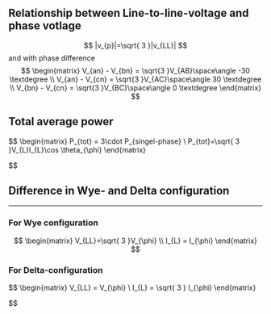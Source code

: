 
## Relationship between Line-to-line-voltage and phase votlage

$$
|v_{p}|=\sqrt{ 3 }|v_{LL}|
$$
and with phase difference
$$
\begin{matrix}
V_{an} - V_{bn} = \sqrt{3 }V_{AB}\space\angle -30 \textdegree \\
V_{an} - V_{cn} = \sqrt{3 }V_{AC}\space\angle 30 \textdegree \\
V_{bn} - V_{cn} = \sqrt{3 }V_{BC}\space\angle 0 \textdegree
\end{matrix}
$$
## Total average power 

$$
\begin{matrix}
P_{tot} = 3\cdot P_{singel-phase} \\
P_{tot}=\sqrt{ 3 }V_{L}I_{L}\cos \theta_{\phi}
\end{matrix}

$$
## Difference in Wye- and Delta configuration
***

### For Wye configuration

$$
\begin{matrix}
V_{LL}=\sqrt{ 3 }V_{\phi} \\
I_{L} = I_{\phi}
\end{matrix}
$$
### For Delta-configuration

$$
\begin{matrix}
V_{LL} = V_{\phi} \\
I_{L} = \sqrt{ 3 } I_{\phi}
\end{matrix}

$$


